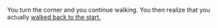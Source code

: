 You turn the corner and you continue walking. You then realize that you actually [walked back to the start.](../../../README.md)